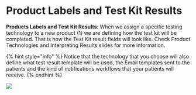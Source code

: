# Product Labels and Test Kit Results

**Products Labels and Test Kit Results**: When we assign a specific testing technology to a new product (1) we are defining how the test kit will be completed. That 
is how the Test Kit result fields will look like. Check Product Technologies and Interpreting Results slides for more information.

{% hint style="info" %} Notice that the technology that you choose will also define what test result template will be used, the Email templates sent to the patients and the kind of 
notifications workflows that your patients will receive. {% endhint %}

![](https://user-images.githubusercontent.com/105650529/170286097-01705592-474d-4c23-ab64-bc05385d2936.jpg)
